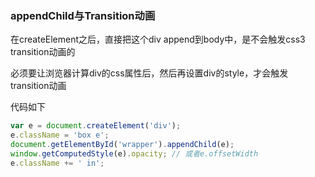 ### appendChild与Transition动画
在createElement之后，直接把这个div append到body中，是不会触发css3 transition动画的

必须要让浏览器计算div的css属性后，然后再设置div的style，才会触发transition动画

代码如下
```JAVASCRIPT
var e = document.createElement('div');
e.className = 'box e';
document.getElementById('wrapper').appendChild(e);
window.getComputedStyle(e).opacity; // 或者e.offsetWidth
e.className += ' in';
```
